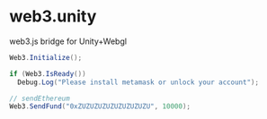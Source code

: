 # web3.unity
web3.js bridge for Unity+Webgl

```csharp
Web3.Initialize();

if (Web3.IsReady())
  Debug.Log("Please install metamask or unlock your account");
```
```csharp
// sendEthereum
Web3.SendFund("0xZUZUZUZUZUZUZUZUZU", 10000);
```
